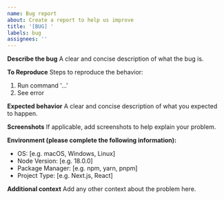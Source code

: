 ```yaml
---
name: Bug report
about: Create a report to help us improve
title: '[BUG] '
labels: bug
assignees: ''
---
```


**Describe the bug**
A clear and concise description of what the bug is.

**To Reproduce**
Steps to reproduce the behavior:

1. Run command '...'
2. See error

**Expected behavior**
A clear and concise description of what you expected to happen.

**Screenshots**
If applicable, add screenshots to help explain your problem.

**Environment (please complete the following information):**

- OS: [e.g. macOS, Windows, Linux]
- Node Version: [e.g. 18.0.0]
- Package Manager: [e.g. npm, yarn, pnpm]
- Project Type: [e.g. Next.js, React]

**Additional context**
Add any other context about the problem here.
